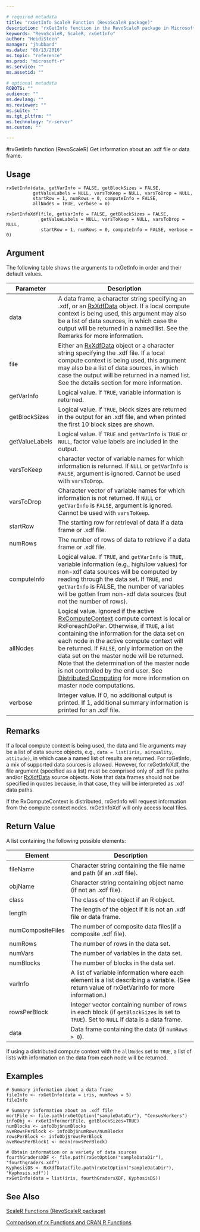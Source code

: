 ```yaml
---

# required metadata
title: "rxGetInfo ScaleR Function (RevoScaleR package)"
description: "rxGetInfo function in the RevoScaleR package in Microsoft R."
keywords: "RevoScaleR, ScaleR, rxGetInfo"
author: "HeidiSteen"
manager: "jhubbard"
ms.date: "08/13/2016"
ms.topic: "reference"
ms.prod: "microsoft-r"
ms.service: ""
ms.assetid: ""

# optional metadata
ROBOTS: ""
audience: ""
ms.devlang: ""
ms.reviewer: ""
ms.suite: ""
ms.tgt_pltfrm: ""
ms.technology: "r-server"
ms.custom: ""

---
```


#rxGetInfo function (RevoScaleR)
Get information about an .xdf file or data frame.

## Usage
~~~~
rxGetInfo(data, getVarInfo = FALSE, getBlockSizes = FALSE,
          getValueLabels = NULL, varsToKeep = NULL, varsToDrop = NULL,
          startRow = 1, numRows = 0, computeInfo = FALSE,
          allNodes = TRUE, verbose = 0)

rxGetInfoXdf(file, getVarInfo = FALSE, getBlockSizes = FALSE,
             getValueLabels = NULL, varsToKeep = NULL, varsToDrop = NULL,
             startRow = 1, numRows = 0, computeInfo = FALSE, verbose = 0)
~~~~

## Argument

The following table shows the arguments to rxGetInfo in order and their default values.

|Parameter | Description|
| --------- | --------- |
|data |A data frame, a character string specifying an .xdf, or an [RxXdfData](RxXdfData.md) object. If a local compute context is being used, this argument may also be a list of data sources, in which case the output will be returned in a named list. See the Remarks for more information. |
|file |Either an [RxXdfData](RxXdfData.md) object or a character string specifying the .xdf file. If a local compute context is being used, this argument may also be a list of data sources, in which case the output will be returned in a named list. See the details section for more information.|
|getVarInfo |Logical value. If `TRUE`, variable information is returned.|
|getBlockSizes |Logical value. If `TRUE`, block sizes are returned in the output for an .xdf file, and when printed the first 10 block sizes are shown.|
|getValueLabels |Logical value. If `TRUE` and `getVarInfo` is `TRUE` or `NULL`, factor value labels are included in the output.|
|varsToKeep |character vector of variable names for which information is returned. If `NULL` or `getVarInfo` is `FALSE`, argument is ignored. Cannot be used with `varsToDrop`.|
|varsToDrop |Character vector of variable names for which information is not returned. If `NULL` or `getVarInfo` is `FALSE`, argument is ignored. Cannot be used with `varsToKeep`.|
|startRow |The starting row for retrieval of data if a data frame or .xdf file.|
|numRows |The number of rows of data to retrieve if a data frame or .xdf file.|
|computeInfo |Logical value. If `TRUE`, and `getVarInfo` is `TRUE`, variable information (e.g., high/low values) for non-xdf data sources will be computed by reading through the data set. If `TRUE`, and `getVarInfo` is FALSE, the number of variables will be gotten from non-xdf data sources (but not the number of rows).|
|allNodes |Logical value. Ignored if the active [RxComputeContext](RxComputeContext.md) compute context is local or RxForeachDoPar. Otherwise, if `TRUE`, a list containing the information for the data set on each node in the active compute context will be returned. If `FALSE`, only information on the data set on the master node will be returned. Note that the determination of the master node is not controlled by the end user. See [Distributed Computing](../scaler-distributed-computing.md) for more information on master node computations. |
|verbose |Integer value. If 0, no additional output is printed. If 1, additional summary information is printed for an .xdf file.|

## Remarks
If a local compute context is being used, the data and file arguments may be a list of data source objects, e.g., `data = list(iris, airquality, attitude)`, in which case a named list of results are returned. For rxGetInfo, a mix of supported data sources is allowed. However, for rxGetInfoXdf, the file argument (specified as a list) must be comprised only of .xdf file paths and/or [RxXdfData](RxXdfData.md) source objects. Note that data frames should not be specified in quotes because, in that case, they will be interpreted as .xdf data paths.

If the RxComputeContext is distributed, rxGetInfo will request information from the compute context nodes. rxGetInfoXdf will only access local files.

## Return Value

A list containing the following possible elements:

|Element | Description|
|--------| ----------|
|fileName |Character string containing the file name and path (if an .xdf file).|
|objName |Character string containing object name (if not an .xdf file).|
|class |The class of the object if an R object.|
|length |The length of the object if it is not an .xdf file or data frame.|
|numCompositeFiles |The number of composite data files(if a composite .xdf file).|
|numRows |The number of rows in the data set.|
|numVars |The number of variables in the data set.|
|numBlocks |The number of blocks in the data set.|
|varInfo |A list of variable information where each element is a list describing a variable. (See return value of rxGetVarInfo for more information.)|
|rowsPerBlock |Integer vector containing number of rows in each block (if `getBlockSizes` is set to `TRUE`). Set to `NULL` if data is a data frame.|
|data |Data frame containing the data (if `numRows > 0`).|

If using a distributed compute context with the `allNodes` set to `TRUE`, a list of lists with information on the data from each node will be returned.

## Examples
~~~~
# Summary information about a data frame
fileInfo <- rxGetInfo(data = iris, numRows = 5)
fileInfo

# Summary information about an .xdf file
mortFile <- file.path(rxGetOption("sampleDataDir"), "CensusWorkers")
infoObj <- rxGetInfo(mortFile, getBlockSizes=TRUE)
numBlocks <- infoObj$numBlocks
aveRowsPerBlock <- infoObj$numRows/numBlocks
rowsPerBlock <- infoObj$rowsPerBlock
aveRowsPerBlock1 <- mean(rowsPerBlock)

# Obtain information on a variety of data sources
fourthGradersXDF <- file.path(rxGetOption("sampleDataDir"), "fourthgraders.xdf")
KyphosisDS <- RxXdfData(file.path(rxGetOption("sampleDataDir"), "Kyphosis.xdf"))
rxGetInfo(data = list(iris, fourthGradersXDF, KyphosisDS))
~~~~

## See Also

[ScaleR Functions (RevoScaleR package)](scaler.md)

[Comparison of rx Functions and CRAN R Functions](compare-base-r-scaler-functions.md)
